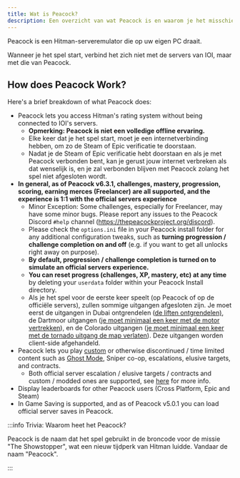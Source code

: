 ```yaml
---
title: Wat is Peacock?
description: Een overzicht van wat Peacock is en waarom je het misschien eens een keer wilt uitproberen.
---
```


Peacock is een Hitman-serveremulator die op uw eigen PC draait.

Wanneer je het spel start, verbind het zich niet met de servers van IOI, maar met die van Peacock.

## How does Peacock Work?

Here's a brief breakdown of what Peacock does:

-   Peacock lets you access Hitman's rating system without being connected to IOI's servers.
    -   **Opmerking: Peacock is niet een volledige offline ervaring.**
    -   Elke keer dat je het spel start, moet je een internetverbinding hebben, om zo de Steam of Epic verificatie te doorstaan.
    -   Nadat je de Steam of Epic verificatie hebt doorstaan en als je met Peacock verbonden bent, kan je gerust jouw internet verbreken als dat wenselijk is, en je zal verbonden blijven met Peacock zolang het spel niet afgesloten wordt.
-   **In general, as of Peacock v6.3.1, challenges, mastery, progression, scoring, earning merces (Freelancer) are all supported, and the experience is 1:1 with the official servers experience**
    -   Minor Exception: Some challenges, especially for Freelancer, may have some minor bugs. Please report any issues to the Peacock Discord `#help` channel (https://thepeacockproject.org/discord).
    -   Please check the `options.ini` file in your Peacock install folder for any additional configuration tweaks, such as **turning progression / challenge completion on and off** (e.g. if you want to get all unlocks right away on purpose).
    -   **By default, progression / challenge completion is turned on to simulate an official servers experience.**
    -   **You can reset progress (challenges, XP, mastery, etc) at any time** by deleting your `userdata` folder within your Peacock Install directory.
    -   Als je het spel voor de eerste keer speelt (op Peacock of op de officiële servers), zullen sommige uitgangen afgesloten zijn. Je moet eerst de uitgangen in Dubai ontgrendelen ([de liften ontgrendelen)](https://youtu.be/IEQgRQyQRf8), de Dartmoor uitgangen ([je moet minimaal een keer met de motor vertrekken](https://youtu.be/AJtJZe9jEi8?t=151)), en de Colorado uitgangen ([je moet minimaal een keer met de tornado uitgang de map verlaten](https://youtu.be/3XKWHrKpXwk?t=140)). Deze uitgangen worden client-side afgehandeld.
-   Peacock lets you play [custom](../custom-content.md) or otherwise discontinued / time limited content such as [Ghost Mode](../ghost-mode.md), Sniper co-op, escalations, elusive targets, and contracts.
    -   Both official server escalation / elusive targets / contracts and custom / modded ones are supported, see [here](../custom-content.md) for more info.
-   Display leaderboards for other Peacock users (Cross Platform, Epic and Steam)
-   In Game Saving is supported, and as of Peacock v5.0.1 you can load official server saves in Peacock.

:::info Trivia: Waarom heet het Peacock?

Peacock is de naam dat het spel gebruikt in de broncode voor de missie "The Showstopper", wat een nieuw tijdperk van Hitman luidde. Vandaar de naam "Peacock".

:::
